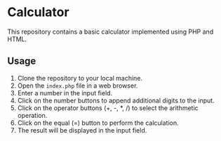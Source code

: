 # Calculator

This repository contains a basic calculator implemented using PHP and HTML.

## Usage

1. Clone the repository to your local machine.
2. Open the `index.php` file in a web browser.
3. Enter a number in the input field.
4. Click on the number buttons to append additional digits to the input.
5. Click on the operator buttons (+, -, *, /) to select the arithmetic operation.
6. Click on the equal (=) button to perform the calculation.
7. The result will be displayed in the input field.

